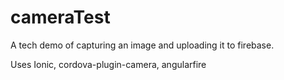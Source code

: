# cameraTest
A tech demo of capturing an image and uploading it to firebase.

Uses Ionic, cordova-plugin-camera, angularfire
